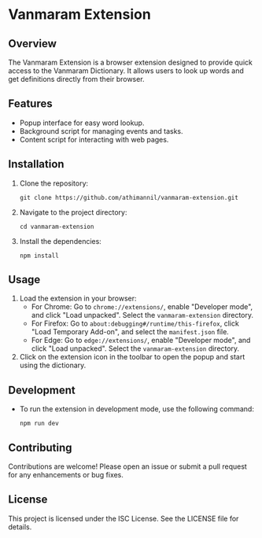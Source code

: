 # Vanmaram Extension

## Overview

The Vanmaram Extension is a browser extension designed to provide quick access to the Vanmaram Dictionary. It allows users to look up words and get definitions directly from their browser.

## Features

- Popup interface for easy word lookup.
- Background script for managing events and tasks.
- Content script for interacting with web pages.

## Installation

1. Clone the repository:
   ```
   git clone https://github.com/athimannil/vanmaram-extension.git
   ```
2. Navigate to the project directory:
   ```
   cd vanmaram-extension
   ```
3. Install the dependencies:
   ```
   npm install
   ```

## Usage

1. Load the extension in your browser:
   - For Chrome: Go to `chrome://extensions/`, enable "Developer mode", and click "Load unpacked". Select the `vanmaram-extension` directory.
   - For Firefox: Go to `about:debugging#/runtime/this-firefox`, click "Load Temporary Add-on", and select the `manifest.json` file.
   - For Edge: Go to `edge://extensions/`, enable "Developer mode", and click "Load unpacked". Select the `vanmaram-extension` directory.
2. Click on the extension icon in the toolbar to open the popup and start using the dictionary.

## Development

- To run the extension in development mode, use the following command:
  ```
  npm run dev
  ```

## Contributing

Contributions are welcome! Please open an issue or submit a pull request for any enhancements or bug fixes.

## License

This project is licensed under the ISC License. See the LICENSE file for details.
